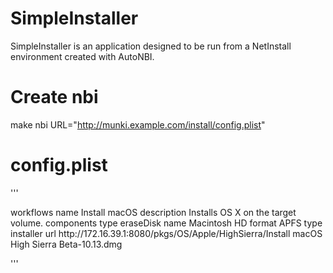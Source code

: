 # SimpleInstaller

SimpleInstaller is an application designed to be run from a NetInstall environment created with AutoNBI. 


# Create nbi

make nbi URL="http://munki.example.com/install/config.plist"

# config.plist

'''

<?xml version="1.0" encoding="UTF-8"?>
<!DOCTYPE plist PUBLIC "-//Apple//DTD PLIST 1.0//EN" "http://www.apple.com/DTDs/PropertyList-1.0.dtd">
<plist version="1.0">
<dict>
  <key>workflows</key>
  <array>
    <dict>
      <key>name</key>
      <string>Install macOS</string>
      <key>description</key>
      <string>Installs OS X on the target volume.</string>
      <key>components</key>
      <array>
        <dict>
            <key>type</key>
            <string>eraseDisk</string>
            <key>name</key>
            <string>Macintosh HD</string>
            <key>format</key>
            <string>APFS</string>
        </dict>
        <dict>
          <key>type</key>
          <string>installer</string>
          <key>url</key>
          <string>http://172.16.39.1:8080/pkgs/OS/Apple/HighSierra/Install macOS High Sierra Beta-10.13.dmg</string>
        </dict>
      </array>
    </dict>
  </array>
</dict>
</plist>

'''
